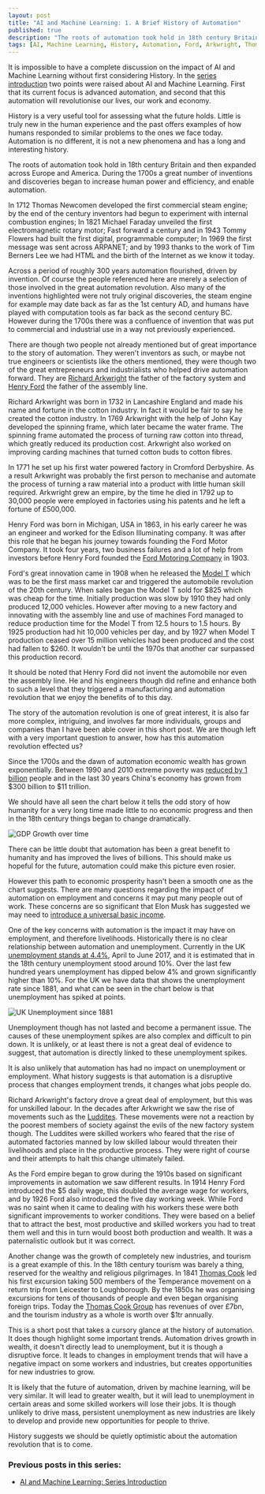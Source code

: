 ```yaml
---
layout: post
title: "AI and Machine Learning: 1. A Brief History of Automation"
published: true
description: "The roots of automation took hold in 18th century Britain and then expanded across Europe and America"
tags: [AI, Machine Learning, History, Automation, Ford, Arkwright, Thomas Cook]
---
```

It is impossible to have a complete discussion on the impact of AI and Machine Learning without first considering History. In the [series introduction](https://robdwaller.github.io/2017/08/24/ai-machine-learning-series-introduction.html) two points were raised about AI and Machine Learning. First that its current focus is advanced automation, and second that this automation will revolutionise our lives, our work and economy.

History is a very useful tool for assessing what the future holds. Little is truly new in the human experience and the past offers examples of how humans responded to similar problems to the ones we face today. Automation is no different, it is not a new phenomena and has a long and interesting history.

The roots of automation took hold in 18th century Britain and then expanded across Europe and America. During the 1700s a great number of inventions and discoveries began to increase human power and efficiency, and enable automation.

In 1712 Thomas Newcomen developed the first commercial steam engine; by the end of the century inventors had begun to experiment with internal combustion engines; In 1821 Michael Faraday unveiled the first electromagnetic rotary motor; Fast forward a century and in 1943 Tommy Flowers had built the first digital, programmable computer; In 1969 the first message was sent across ARPANET; and by 1993 thanks to the work of Tim Berners Lee we had HTML and the birth of the Internet as we know it today.

Across a period of roughly 300 years automation flourished, driven by invention. Of course the people referenced here are merely a selection of those involved in the great automation revolution. Also many of the inventions highlighted were not truly original discoveries, the steam engine for example may date back as far as the 1st century AD, and humans have played with computation tools as far back as the second century BC. However during the 1700s there was a confluence of invention that was put to commercial and industrial use in a way not previously experienced.

There are though two people not already mentioned but of great importance to the story of automation. They weren't inventors as such, or maybe not true engineers or scientists like the others mentioned, they were though two of the great entrepreneurs and industrialists who helped drive automation forward. They are [Richard Arkwright](https://en.wikipedia.org/wiki/Richard_Arkwright) the father of the factory system and [Henry Ford](https://en.wikipedia.org/wiki/Henry_Ford) the father of the assembly line.

Richard Arkwright was born in 1732 in Lancashire England and made his name and fortune in the cotton industry. In fact it would be fair to say he created the cotton industry. In 1769 Arkwright with the help of John Kay developed the spinning frame, which later became the water frame. The spinning frame automated the process of turning raw cotton into thread, which greatly reduced its production cost. Arkwright also worked on improving carding machines that turned cotton buds to cotton fibres.

In 1771 he set up his first water powered factory in Cromford Derbyshire. As a result Arkwright was probably the first person to mechanise and automate the process of turning a raw material into a product with little human skill required. Arkwright grew an empire, by the time he died in 1792 up to 30,000 people were employed in factories using his patents and he left a fortune of £500,000.  

Henry Ford was born in Michigan, USA in 1863, in his early career he was an engineer and worked for the Edison Illuminating company. It was after this role that he began his journey towards founding the Ford Motor Company. It took four years, two business failures and a lot of help from investors before Henry Ford founded the [Ford Motoring Company](https://en.wikipedia.org/wiki/Ford_Motor_Company) in 1903.

Ford's great innovation came in 1908 when he released the [Model T](https://en.wikipedia.org/wiki/Ford_Model_T) which was to be the first mass market car and triggered the automobile revolution of the 20th century. When sales began the Model T sold for $825 which was cheap for the time. Initially production was slow by 1910 they had only produced 12,000 vehicles. However after moving to a new factory and innovating with the assembly line and use of machines Ford managed to reduce production time for the Model T from 12.5 hours to 1.5 hours. By 1925 production had hit 10,000 vehicles per day, and by 1927 when Model T production ceased over 15 million vehicles had been produced and the cost had fallen to $260. It wouldn't be until the 1970s that another car surpassed this production record.

It should be noted that Henry Ford did not invent the automobile nor even the assembly line. He and his engineers though did refine and enhance both to such a level that they triggered a manufacturing and automation revolution that we enjoy the benefits of to this day.

The story of the automation revolution is one of great interest, it is also far more complex, intriguing, and involves far more individuals, groups and companies than I have been able cover in this short post. We are though left with a very important question to answer, how has this automation revolution effected us?

Since the 1700s and the dawn of automation economic wealth has grown exponentially. Between 1990 and 2010 extreme poverty was [reduced by 1 billion](https://www.economist.com/news/leaders/21578665-nearly-1-billion-people-have-been-taken-out-extreme-poverty-20-years-world-should-aim) people and in the last 30 years China's economy has grown from $300 billion to $11 trillion.

We should have all seen the chart below it tells the odd story of how humanity for a very long time made little to no economic progress and then in the 18th century things began to change dramatically.

![GDP Growth over time](http://www.efficientfrontier.com/ef/404/4.GIF)

There can be little doubt that automation has been a great benefit to humanity and has improved the lives of billions. This should make us hopeful for the future, automation could make this picture even rosier.

However this path to economic prosperity hasn't been a smooth one as the chart suggests. There are many questions regarding the impact of automation on employment and concerns it may put many people out of work. These concerns are so significant that Elon Musk has suggested we may need to [introduce a universal basic income](http://uk.businessinsider.com/elon-musk-universal-basic-income-2017-2).

One of the key concerns with automation is the impact it may have on employment, and therefore livelihoods. Historically there is no clear relationship between automation and unemployment. Currently in the UK [unemployment stands at 4.4%](https://www.ons.gov.uk/employmentandlabourmarket/peoplenotinwork/unemployment), April to June 2017, and it is estimated that in the 18th century unemployment stood around 10%. Over the last few hundred years unemployment has dipped below 4% and grown significantly higher than 10%. For the UK we have data that shows the unemployment rate since 1881, and what can be seen in the chart below is that unemployment has spiked at points.

![UK Unemployment since 1881](https://upload.wikimedia.org/wikipedia/commons/3/39/Unemployment_in_the_United_Kingdom_since_1881.svg)   

Unemployment though has not lasted and become a permanent issue. The causes of these unemployment spikes are also complex and difficult to pin down. It is unlikely, or at least there is not a great deal of evidence to suggest, that automation is directly linked to these unemployment spikes.

It is also unlikely that automation has had no impact on unemployment or employment. What history suggests is that automation is a disruptive process that changes employment trends, it changes what jobs people do.

Richard Arkwright's factory drove a great deal of employment, but this was for unskilled labour. In the decades after Arkwright we saw the rise of movements such as the [Luddites](https://en.wikipedia.org/wiki/Luddite). These movements were not a reaction by the poorest members of society against the evils of the new factory system though. The Luddites were skilled workers who feared that the rise of automated factories manned by low skilled labour would threaten their livelihoods and place in the productive process. They were right of course and their attempts to halt this change ultimately failed.

As the Ford empire began to grow during the 1910s based on significant improvements in automation we saw different results. In 1914 Henry Ford introduced the $5 daily wage, this doubled the average wage for workers, and by 1926 Ford also introduced the five day working week. While Ford was no saint when it came to dealing with his workers these were both significant improvements to worker conditions. They were based on a belief that to attract the best, most productive and skilled workers you had to treat them well and this in turn would boost both production and wealth. It was a paternalistic outlook but it was correct.

Another change was the growth of completely new industries, and tourism is a great example of this. In the 18th century tourism was barely a thing, reserved for the wealthy and religious pilgrimages. In 1841 [Thomas Cook](https://en.wikipedia.org/wiki/Thomas_Cook) led his first excursion taking 500 members of the Temperance movement on a return trip from Leicester to Loughborough. By the 1850s he was organising excursions for tens of thousands of people and even began organising foreign trips. Today the [Thomas Cook Group](https://en.wikipedia.org/wiki/Thomas_Cook_Group) has revenues of over £7bn, and the tourism industry as a whole is worth over $1tr annually.

This is a short post that takes a cursory glance at the history of automation. It does though highlight some important trends. Automation drives growth in wealth, it doesn't directly lead to unemployment, but it is though a disruptive force. It leads to changes in employment trends that will have a negative impact on some workers and industries, but creates opportunities for new industries to grow.

It is likely that the future of automation, driven by machine learning, will be very similar. It will lead to greater wealth, but it will lead to unemployment in certain areas and some skilled workers will lose their jobs. It is though unlikely to drive mass, persistent unemployment as new industries are likely to develop and provide new opportunities for people to thrive.

History suggests we should be quietly optimistic about the automation revolution that is to come.

### Previous posts in this series:
- [AI and Machine Learning: Series Introduction](https://robdwaller.github.io/2017/08/24/ai-machine-learning-series-introduction.html)
